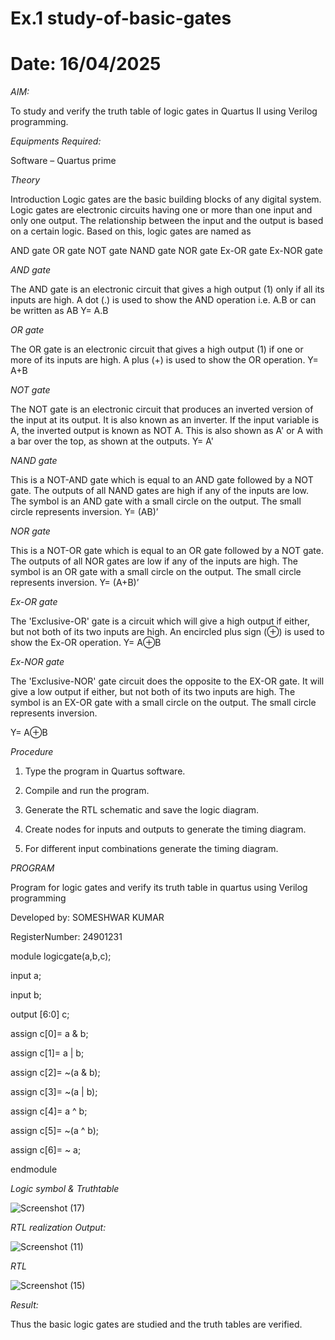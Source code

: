 # Ex.1 study-of-basic-gates
# Date: 16/04/2025
*AIM:* 

To study and verify the truth table of logic gates in Quartus II using Verilog programming.

*Equipments Required:*

Software – Quartus prime 

*Theory*

Introduction Logic gates are the basic building blocks of any digital system. Logic gates are electronic circuits having one or more than one input and only one output. The relationship between the input and the output is based on a certain logic. Based on this, logic gates are named as

AND gate OR gate NOT gate NAND gate NOR gate Ex-OR gate Ex-NOR gate

*AND gate*

The AND gate is an electronic circuit that gives a high output (1) only if all its inputs are high. A dot (.) is used to show the AND operation i.e. A.B or can be written as AB
Y= A.B

*OR gate* 

The OR gate is an electronic circuit that gives a high output (1) if one or more of its inputs are high. A plus (+) is used to show the OR operation.
Y= A+B

*NOT gate*

The NOT gate is an electronic circuit that produces an inverted version of the input at its output. It is also known as an inverter. If the input variable is A, the inverted output is known as NOT A. This is also shown as A' or A with a bar over the top, as shown at the outputs.
Y= A'

*NAND gate*

This is a NOT-AND gate which is equal to an AND gate followed by a NOT gate. The outputs of all NAND gates are high if any of the inputs are low. The symbol is an AND gate with a small circle on the output. The small circle represents inversion.
Y= (AB)’

*NOR gate*

This is a NOT-OR gate which is equal to an OR gate followed by a NOT gate. The outputs of all NOR gates are low if any of the inputs are high. The symbol is an OR gate with a small circle on the output. The small circle represents inversion.
Y= (A+B)’

*Ex-OR gate*

The 'Exclusive-OR' gate is a circuit which will give a high output if either, but not both of its two inputs are high. An encircled plus sign (⊕) is used to show the Ex-OR operation.
Y= A⊕B

*Ex-NOR gate*

The 'Exclusive-NOR' gate circuit does the opposite to the EX-OR gate. It will give a low output if either, but not both of its two inputs are high. The symbol is an EX-OR gate with a small circle on the output. The small circle represents inversion.

Y= A⊕B

*Procedure* 

1.	Type the program in Quartus software.

2.	Compile and run the program.

3.	Generate the RTL schematic and save the logic diagram.

4.	Create nodes for inputs and outputs to generate the timing diagram.

5.	For different input combinations generate the timing diagram.


*PROGRAM*

Program for logic gates and verify its truth table in quartus using Verilog programming

 Developed by: SOMESHWAR KUMAR
 
 RegisterNumber: 24901231
 


module logicgate(a,b,c);
 
 input a;
 
 input b;
 
 output [6:0] c;
 
assign c[0]= a & b;

assign c[1]= a | b;

assign c[2]= ~(a & b);

assign c[3]= ~(a | b);

assign c[4]= a ^ b;

assign c[5]= ~(a ^ b);

assign c[6]= ~ a;

endmodule

*Logic symbol & Truthtable*

![Screenshot (17)](https://github.com/user-attachments/assets/fc144cfe-3d23-40b0-9ba5-7c2b259ca681)

*RTL realization Output:* 

![Screenshot (11)](https://github.com/user-attachments/assets/3c4a48f9-8e7c-489e-a96a-8f9b2dbfa0ec)

*RTL*

![Screenshot (15)](https://github.com/user-attachments/assets/64681b8d-6648-4bdd-a10f-423d70e65bde)

*Result:*

Thus the basic logic gates are studied and the truth tables are verified.


